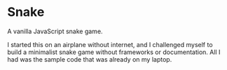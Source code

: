 # Snake

A vanilla JavaScript snake game.

I started this on an airplane without internet, and I challenged myself to build
a minimalist snake game without frameworks or documentation. All I had was the
sample code that was already on my laptop.
